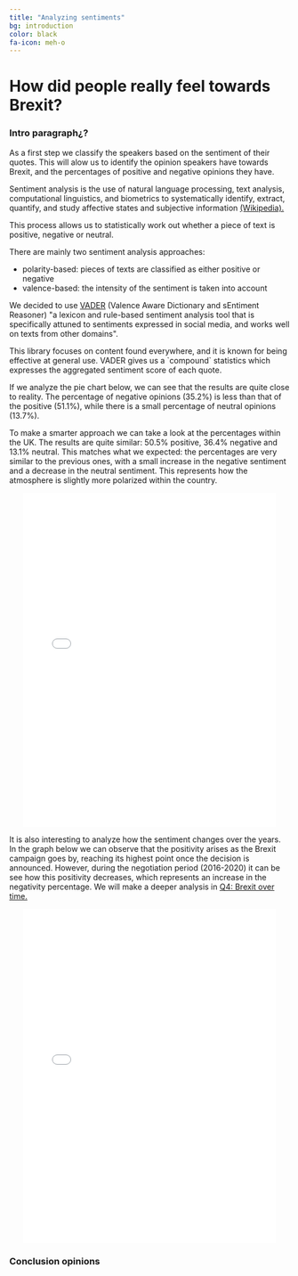 ```yaml
---
title: "Analyzing sentiments"
bg: introduction
color: black
fa-icon: meh-o
---
```


# How did people really feel towards Brexit? 

### Intro paragraph¿?
As a first step we classify the speakers based on the sentiment of their quotes. This will alow us to identify the opinion speakers have towards Brexit, and the percentages of positive and negative opinions they have. 

<div class="note">
  <p>Sentiment analysis is the use of natural language processing, text analysis, computational linguistics, and biometrics to systematically identify, extract, quantify, and study affective states and subjective information
    <a href="https://en.wikipedia.org/wiki/Sentiment_analysis">(Wikipedia).</a>
  </p>
  <p>This process allows us to statistically work out whether a piece of text is positive, negative or neutral. 
  </p>
  <p>There are mainly two sentiment analysis approaches: </p>
  <ul>
    <li>polarity-based: pieces of texts are classified as either positive or negative</li>
    <li>valence-based: the intensity of the sentiment is taken into account</li>
  </ul>  
  <p>We decided to use 
    <a href="http://comp.social.gatech.edu/papers/icwsm14.vader.hutto.pdf">VADER</a> 
    (Valence Aware Dictionary and sEntiment Reasoner) "a lexicon and rule-based sentiment analysis tool that is specifically attuned to sentiments expressed in social media, and works well on texts from other domains". 
  </p>
  <p>This library focuses on content found everywhere, and it is known for being effective at general use. VADER gives us a `compound` statistics which expresses the aggregated sentiment score of each quote.</p>
</div>

If we analyze the pie chart below, we can see that the results are quite close to reality. The percentage of negative opinions (35.2%) is less than that of the positive (51.1%), while there is a small percentage of neutral opinions (13.7%).

To make a smarter approach we can take a look at the percentages within the UK. The results are quite similar: 50.5% positive, 36.4% negative and 13.1% neutral. This matches what we expected: the percentages are very similar to the previous ones, with a small increase in the negative sentiment and a decrease in the neutral sentiment. This represents how the atmosphere is slightly more polarized within the country.

<p align="center">
  <iframe style="margin:auto;display:block;" src="assets/fig_speaker_countries.html" width="90%" height="600" frameborder="0" style="border:0" allowfullscreen></iframe>
</p>

It is also interesting to analyze how the sentiment changes over the years. In the graph below we can observe that the positivity arises as the Brexit campaign goes by, reaching its highest point once the decision is announced. However, during the negotiation period (2016-2020) it can be see how this positivity decreases, which represents an increase in the negativity percentage. We will make a deeper analysis in <a href="https://kava-project.github.io/#q4">Q4: Brexit over time.</a> 

<p align="center">
  <iframe style="margin:auto;display:block;" src="assets/fig_sentiment_years.html" width="90%" height="600" frameborder="0" style="border:0" allowfullscreen></iframe>
</p>

### Conclusion opinions

